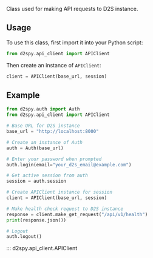 Class used for making API requests to D2S instance.

## Usage

To use this class, first import it into your Python script:

```python
from d2spy.api_client import APIClient
```

Then create an instance of `APIClient`:

```python
client = APIClient(base_url, session)
```

## Example

```python
from d2spy.auth import Auth
from d2spy.api_client import APIClient

# Base URL for D2S instance
base_url = "http://localhost:8000"

# Create an instance of Auth
auth = Auth(base_url)

# Enter your password when prompted
auth.login(email="your_d2s_email@example.com")

# Get active session from auth
session = auth.session

# Create APIClient instance for session
client = APIClient(base_url, session)

# Make health check request to D2S instance
response = client.make_get_request("/api/v1/health")
print(response.json())

# Logout
auth.logout()
```

::: d2spy.api_client.APIClient
